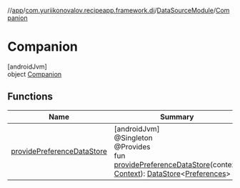 //[app](../../../../index.md)/[com.yuriikonovalov.recipeapp.framework.di](../../index.md)/[DataSourceModule](../index.md)/[Companion](index.md)

# Companion

[androidJvm]\
object [Companion](index.md)

## Functions

| Name | Summary |
|---|---|
| [providePreferenceDataStore](provide-preference-data-store.md) | [androidJvm]<br>@Singleton<br>@Provides<br>fun [providePreferenceDataStore](provide-preference-data-store.md)(context: [Context](https://developer.android.com/reference/kotlin/android/content/Context.html)): [DataStore](https://developer.android.com/reference/kotlin/androidx/datastore/core/DataStore.html)&lt;[Preferences](https://developer.android.com/reference/kotlin/androidx/datastore/preferences/core/Preferences.html)&gt; |
